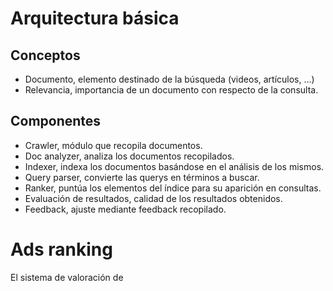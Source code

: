 # Arquitectura básica
## Conceptos
- Documento, elemento destinado de la búsqueda (videos, artículos, …)
- Relevancia, importancia de un documento con respecto de la consulta.

## Componentes
- Crawler, módulo que recopila documentos.
- Doc analyzer, analiza los documentos recopilados.
- Indexer, indexa los documentos basándose en el análisis de los mismos.
- Query parser, convierte las querys en términos a buscar.
- Ranker, puntúa los elementos del índice para su aparición en consultas.
- Evaluación de resultados, calidad de los resultados obtenidos.
- Feedback, ajuste mediante feedback recopilado.

# Ads ranking
El sistema de valoración de 
